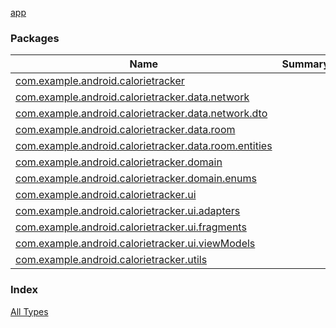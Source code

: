 [app](./index.md)

### Packages

| Name | Summary |
|---|---|
| [com.example.android.calorietracker](com.example.android.calorietracker/index.md) |  |
| [com.example.android.calorietracker.data.network](com.example.android.calorietracker.data.network/index.md) |  |
| [com.example.android.calorietracker.data.network.dto](com.example.android.calorietracker.data.network.dto/index.md) |  |
| [com.example.android.calorietracker.data.room](com.example.android.calorietracker.data.room/index.md) |  |
| [com.example.android.calorietracker.data.room.entities](com.example.android.calorietracker.data.room.entities/index.md) |  |
| [com.example.android.calorietracker.domain](com.example.android.calorietracker.domain/index.md) |  |
| [com.example.android.calorietracker.domain.enums](com.example.android.calorietracker.domain.enums/index.md) |  |
| [com.example.android.calorietracker.ui](com.example.android.calorietracker.ui/index.md) |  |
| [com.example.android.calorietracker.ui.adapters](com.example.android.calorietracker.ui.adapters/index.md) |  |
| [com.example.android.calorietracker.ui.fragments](com.example.android.calorietracker.ui.fragments/index.md) |  |
| [com.example.android.calorietracker.ui.viewModels](com.example.android.calorietracker.ui.view-models/index.md) |  |
| [com.example.android.calorietracker.utils](com.example.android.calorietracker.utils/index.md) |  |

### Index

[All Types](alltypes/index.md)